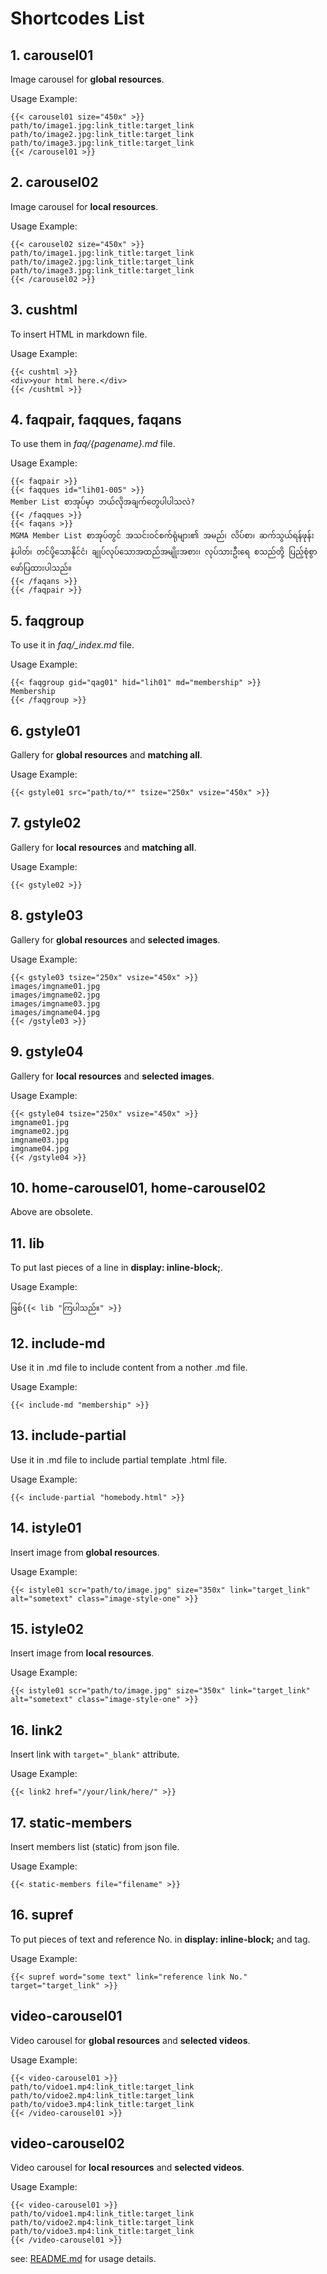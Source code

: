 # Shortcodes List

## 1. carousel01

Image carousel for **global resources**.

Usage Example:

    {{< carousel01 size="450x" >}}
    path/to/image1.jpg:link_title:target_link
    path/to/image2.jpg:link_title:target_link
    path/to/image3.jpg:link_title:target_link
    {{< /carousel01 >}}

## 2. carousel02

Image carousel for **local resources**.

Usage Example:

    {{< carousel02 size="450x" >}}
    path/to/image1.jpg:link_title:target_link
    path/to/image2.jpg:link_title:target_link
    path/to/image3.jpg:link_title:target_link
    {{< /carousel02 >}}

## 3. cushtml

To insert HTML in markdown file.

Usage Example:

    {{< cushtml >}}
    <div>your html here.</div>
    {{< /cushtml >}}

## 4. faqpair, faqques, faqans

To use them in *faq/{pagename}.md* file.

Usage Example:

    {{< faqpair >}}
    {{< faqques id="lih01-005" >}}
    Member List စာအုပ်မှာ ဘယ်လိုအချက်တွေပါပါသလဲ?
    {{< /faqques >}}
    {{< faqans >}}
    MGMA Member List စာအုပ်တွင် အသင်းဝင်စက်ရုံများ၏ အမည်၊ လိပ်စာ၊ ဆက်သွယ်ရန်ဖုန်းနံပါတ်၊ တင်ပို့သောနိုင်ငံ၊ ချုပ်လုပ်သောအထည်အမျိုးအစား၊ လုပ်သားဦးရေ စသည်တို့ ပြည့်စုံစွာ ဖော်ပြထားပါသည်။
    {{< /faqans >}}
    {{< /faqpair >}}

## 5. faqgroup

To use it in *faq/_index.md* file.

Usage Example:

    {{< faqgroup gid="qag01" hid="lih01" md="membership" >}}
    Membership
    {{< /faqgroup >}}

## 6. gstyle01

Gallery for **global resources** and **matching all**.

Usage Example:

    {{< gstyle01 src="path/to/*" tsize="250x" vsize="450x" >}}

## 7. gstyle02

Gallery for **local resources** and **matching all**.

Usage Example:

    {{< gstyle02 >}}

## 8. gstyle03

Gallery for **global resources** and **selected images**.

Usage Example:

    {{< gstyle03 tsize="250x" vsize="450x" >}}
    images/imgname01.jpg
    images/imgname02.jpg
    images/imgname03.jpg
    images/imgname04.jpg
    {{< /gstyle03 >}}

## 9. gstyle04

Gallery for **local resources** and **selected images**.

Usage Example:

    {{< gstyle04 tsize="250x" vsize="450x" >}}
    imgname01.jpg
    imgname02.jpg
    imgname03.jpg
    imgname04.jpg
    {{< /gstyle04 >}}

## 10. home-carousel01, home-carousel02

Above are obsolete.

## 11. lib

To put last pieces of a line in **display: inline-block;**.

Usage Example:

    ဖြစ်{{< lib "ကြပါသည်။" >}}

## 12. include-md

Use it in .md file to include content from a nother .md file.

Usage Example:

    {{< include-md "membership" >}}

## 13. include-partial

Use it in .md file to include partial template .html file.

Usage Example:

    {{< include-partial "homebody.html" >}}

## 14. istyle01

Insert image from **global resources**.

Usage Example:

    {{< istyle01 scr="path/to/image.jpg" size="350x" link="target_link" alt="sometext" class="image-style-one" >}}

## 15. istyle02

Insert image from **local resources**.

Usage Example:

    {{< istyle01 scr="path/to/image.jpg" size="350x" link="target_link" alt="sometext" class="image-style-one" >}}

## 16. link2

Insert link with `target="_blank"` attribute.

Usage Example:

    {{< link2 href="/your/link/here/" >}}

## 17. static-members

Insert members list (static) from json file.

Usage Example:

    {{< static-members file="filename" >}}

## 16. supref

To put pieces of text and reference No. in **display: inline-block;** and **<sup></sup>** tag.

Usage Example:

    {{< supref word="some text" link="reference link No." target="target_link" >}}

## video-carousel01

Video carousel for **global resources** and **selected videos**.

Usage Example:

    {{< video-carousel01 >}}
    path/to/vidoe1.mp4:link_title:target_link
    path/to/vidoe2.mp4:link_title:target_link
    path/to/vidoe3.mp4:link_title:target_link
    {{< /video-carousel01 >}}

## video-carousel02

Video carousel for **local resources** and **selected videos**.

Usage Example:

    {{< video-carousel01 >}}
    path/to/vidoe1.mp4:link_title:target_link
    path/to/vidoe2.mp4:link_title:target_link
    path/to/vidoe3.mp4:link_title:target_link
    {{< /video-carousel01 >}}

see: [README.md](../README.md) for usage details.
